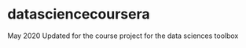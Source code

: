 datasciencecoursera
===================

May 2020
Updated for the course project for the data sciences toolbox
